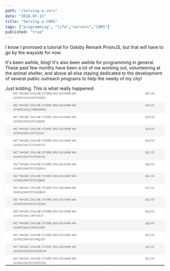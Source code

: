 ```yaml
---
path: "/serving-a-cors"
date: "2018-07-11"
title: "Serving a CORS"
tags: ["programming", "life","servers","CORS"]
published: "true"
---
```

I know I promised a tutorial for Gatsby Remark PrismJS, but that will have to go by the wayside for now.

It's been awhile, blog! It's also been awhile for programming in general. These past few months have been a lot of me
working out, volunteering at the animal shelter, and above all else staying dedicated to the development of several
public outreach programs to help the needy of my city!

Just kidding. This is what really happened:
![servers](lolMagic.png)

